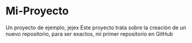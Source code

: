 # Mi-Proyecto
Un proyecto de ejemplo, jejex 
Este proyecto trata sobre la creación de un nuevo repositorio, para ser exactos, mi primer repositorio en GitHub
